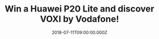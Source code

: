 ---
campaign-uuid: "c-8b0dd633-8f3d-4828-a225-db50b56eb036"
type: "Preview"
category: "gift"
date: "2018-07-11T09:00:00.000Z"
end-date: "2018-08-11T23:59:00.000Z"
disable-form: false
is_promoted: true
has_entry_page: true
title: "Win a Huawei P20 Lite and discover VOXI by Vodafone!"
competition-description: "<p>Powerful dual camera, Extraordinary vision, From selfie\
  \ to self-portrait…YES! you are right, we are talking about one of the best phones\
  \ of the moment: The Huawei P20 Lite and thanks to NME AAA it could be yours!\r\n\
  We are giving away the brand new Huawei P20 Lite to one of our lucky members and\
  \ you could discover VOXI by Vodafone! Maybe it’s you?</p>\r\n<p>Click below for\
  \ a chance to win!</p>"
hero-header: "Win a Huawei P20 Lite and discover VOXI by Vodafone!"
terms-confirmation: "N/A"
banner-img: "https://assets.expresslyapp.com/asset-60f703be-bfda-486b-b2a6-f052e2c86a63.jpg"
logo-left-href: "https://www.voxi.co.uk"
logo-left-image: "https://assets.expresslyapp.com/0bd4438a-8ac2-4292-ab8c-1ee2cc65f7f2-thumb.png"
logo-left-title: "VOXI Test"
bg-image-hero: "https://assets.expresslyapp.com/asset-df042c28-c8df-4ec8-b9cf-40481af04747.jpg"
bg-image-first: "https://assets.expresslyapp.com/asset-65888b93-3f4c-4916-943a-b110a18e6349.jpg"
bg-image-second: "https://assets.expresslyapp.com/asset-2568a249-4836-4812-bef6-990e3124ec7e.jpg"
bg-image-third: "https://assets.expresslyapp.com/asset-9eab7205-ad86-4705-abe8-da0369aa6338.jpg"
section1-content: "<p>The P20 lite's state-of-the-art 16-megapixel dual rear camera\
  \ delivers natural 'bokeh' effects to your shots, creating professional-looking\
  \ soft backgrounds and adding more focus on the subject of your image.</p>\r\n<p>Amazing\
  \ colours all-round with extraordinary vision on the 5.84-inch Huawei FullView FHD+\
  \ display! PLUS P20 lite's exterior has been designed with stylish, smooth glass\
  \ casing and metallic body!</p>"
section2-content: "<p>Huawei P20 Lite + VOXI = Endless possibilities! Their network\
  \ is powered by Vodafone, giving you superfast network speed and great coverage\
  \ on the go built for endless possibilities through endless social data and is here\
  \ for YOU! With VOXI everything is worth it: Endless sharing, roaming, flexibility,\
  \ chat… a MUST for you!</p>"
section3-content: "<p>No tricks, no contracts! All VOXI plans come with Endless social\
  \ data and now with their double data offer until August 30th you won’t want to\
  \ get back! If you don’t want to miss this amazing opportunity of winning the brand\
  \ new Huawei P20 Lite and discover VOXI… hurry up and enter the form below and it\
  \ could be coming home with you!</p>\r\n<p>Good luck!</p>"
entry-title: "Win a Huawei P20 Lite and discover VOXI by Vodafone!"
entry-content: "Enter the draw to win the Huawei P20 Lite and discover VOXI by Vodafone\
  \ by completing the form below and enjoy all of its benefits now! before 23:59 on\
  \ 21th of July 2018."
has-winner: false
prize-description: "A Huawei P20 Lite and discover VOXI by Vodafone."
special-conditions: "Multiple entries are allowed up to one every day."
---